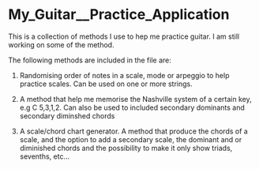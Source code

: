 # My_Guitar__Practice_Application

This is a collection of methods I use to hep me practice guitar. I am still working on some of the method.

The following methods are included in the file are:

1. Randomising order of notes in a scale, mode or arpeggio to help practice scales. Can be used on one or more strings.

2. A method that help me memorise the Nashville system of a certain key, e.g C 5,3,1,2. Can also be used to included secondary dominants and secondary diminshed chords

3. A scale/chord chart generator. A method that produce the chords of a scale, and the option to add a secondary scale, the dominant and or diminished chords and the possibility 
to make it only show triads, sevenths, etc... 

